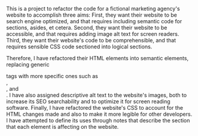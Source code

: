 This is a project to refactor the code for a fictional marketing agency's website to accomplish three aims:
First, they want their website to be search engine optimized, and that requires including semantic code for sections, asides, et cetera.
Second, they want their website to be accessible, and that requires adding image alt text for screen readers.
Third, they want their website's code to be comprehensible, and that requires sensible CSS code sectioned into logical sections.

Therefore, I have refactored their HTML elements into semantic elements, replacing generic <div> tags with more specific ones such as <section>, <aside>, and <nav>.
  I have also assigned descriptive alt text to the website's images, both to increase its SEO searchability and to optimize it for screen reading software.
  Finally, I have refactored the website's CSS to account for the HTML changes made and also to make it more legible for other developers. I have attempted to define its uses through notes that describe the section that each element is affecting on the website.
